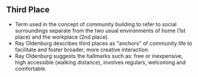 Third Place
-----------

* Term used in the concept of community building to refer to social surroundings separate from the two usual environments of home (1st place) and the workplace (2nd place).
* Ray Oldenburg describes third places as "anchors" of community life to facilitate and foster broader, more creative interaction.
* Ray Oldenburg suggests the hallmarks such as: free or inexpensive, high accessible (walking distance), involves regulars, welcoming and comfortable.
